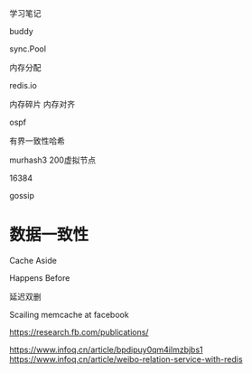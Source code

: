 学习笔记


buddy

sync.Pool

内存分配

redis.io

内存碎片 内存对齐

ospf

有界一致性哈希

murhash3 200虚拟节点

16384

gossip


# 数据一致性

Cache Aside

Happens Before

延迟双删

Scailing memcache at facebook

https://research.fb.com/publications/


https://www.infoq.cn/article/bpdipuy0qm4ilmzbjbs1
https://www.infoq.cn/article/weibo-relation-service-with-redis
